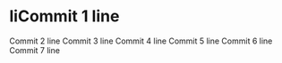 # liCommit 1 line
Commit 2 line
Commit 3 line
Commit 4 line
Commit 5 line
Commit 6 line
Commit 7 line
